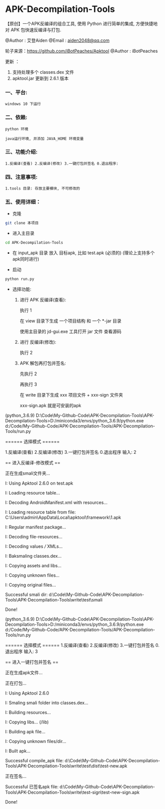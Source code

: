# APK-Decompilation-Tools
【原创】一个APK反编译的组合工具, 使用 Python 进行简单的集成, 方便快捷地对 APK 包快速反编译与打包.

@Author : 艾登Aiden
@Email : aiden2048@qq.com


轮子来源：https://github.com/iBotPeaches/Apktool
@Author : iBotPeaches

更新 ：
1. 支持处理多个 classes.dex 文件
2. apktool.jar 更新到 2.6.1 版本

### 一、平台: 

    windows 10 下运行

### 二、依赖:

    python 环境

    java运行环境, 并添加 JAVA_HOME 环境变量

### 三、功能介绍:

    1.反编译(查看) 2.反编译(修改) 3.一键打包并签名 0.退出程序: 

### 四、注意事项:

	1.tools 目录: 存放主要模块, 不可修改的

### 五、使用详细：

* 克隆
```bash
git clone 本项目
```

* 进入主目录
```bash
cd APK-Decompilation-Tools
```

* 在 input_apk 目录 放入 目标apk, 比如 test.apk (必须的)  (理论上支持多个apk同时进行)

* 启动
```bash
python run.py
```

* 选择功能:

	1. 进行 APK 反编译(查看):

		执行 1
	
		在 view 目录下生成 一个项目结构 和 一个 *-jar 目录

		使用主目录的 jd-gui.exe 工具打开 jar 文件 查看源码

	2. 进行 反编译(修改):

		执行 2

	3. APK 解包再打包并签名:

		先执行 2

		再执行 3

		在 write 目录下生成 xxx 项目文件 + xxx-sign 文件夹

		xxx-sign.apk 就是可安装的apk



(python_3.6.9) D:\Code\My-Github-Code\APK-Decompilation-Tools\APK-Decompilation-Tools>D:/miniconda3/envs/python_3.6.9/python.exe d:/Code/My-Github-Code/APK-Decompilation-Tools/APK-Decompilation-Tools/run.py

====== 选择模式 ====== 

1.反编译(查看) 2.反编译(修改) 3.一键打包并签名 0.退出程序
输入: 2

== 进入反编译-修改模式 ==

正在生成smali文件夹...

I: Using Apktool 2.6.0 on test.apk

I: Loading resource table...

I: Decoding AndroidManifest.xml with resources...

I: Loading resource table from file: C:\Users\admin\AppData\Local\apktool\framework\1.apk

I: Regular manifest package...

I: Decoding file-resources...

I: Decoding values */* XMLs...

I: Baksmaling classes.dex...

I: Copying assets and libs...

I: Copying unknown files...

I: Copying original files...

Successful smali dir: d:\Code\My-Github-Code\APK-Decompilation-Tools\APK-Decompilation-Tools\write\test\smali

Done!

(python_3.6.9) D:\Code\My-Github-Code\APK-Decompilation-Tools\APK-Decompilation-Tools>D:/miniconda3/envs/python_3.6.9/python.exe d:/Code/My-Github-Code/APK-Decompilation-Tools/APK-Decompilation-Tools/run.py

====== 选择模式 ======
1.反编译(查看) 2.反编译(修改) 3.一键打包并签名 0.退出程序
输入: 3

== 进入一键打包并签名 ==

正在生成apk文件...

正在打包...

I: Using Apktool 2.6.0

I: Smaling smali folder into classes.dex...

I: Building resources...

I: Copying libs... (/lib)

I: Building apk file...

I: Copying unknown files/dir...

I: Built apk...

Successful compile_apk file: d:\Code\My-Github-Code\APK-Decompilation-Tools\APK-Decompilation-Tools\write\test\dist\test-new.apk

正在签名...

Successful 已签名apk file: d:\Code\My-Github-Code\APK-Decompilation-Tools\APK-Decompilation-Tools\write\test-sign\test-new-sign.apk

Done!


